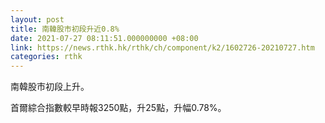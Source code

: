 ```yaml
---
layout: post
title: 南韓股市初段升近0.8%
date: 2021-07-27 08:11:51.000000000 +08:00
link: https://news.rthk.hk/rthk/ch/component/k2/1602726-20210727.htm
categories: rthk
---
```


南韓股市初段上升。

首爾綜合指數較早時報3250點，升25點，升幅0.78%。
